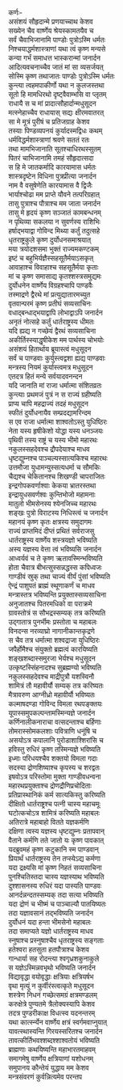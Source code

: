 कर्णः-  
असंशयं सौहृदान्मे प्रणयाच्चाथ केशव  
सख्येन चैव वार्ष्णेय श्रेयस्कामतयैव च  
सर्वं चैवाभिजानामि पाण्डोः पुत्रोऽस्मि धर्मतः  
निश्चयाद्धर्मशास्त्राणां यथा त्वं कृष्ण मन्यसे  
कन्या गर्भं समाधत्त भास्करान्मां जनार्दन  
आदित्यवचनाच्चैव जातं मां सा व्यसर्जयत्  
सोस्मि कृष्ण तथाजातः पाण्डोः पुत्रोऽस्मि धर्मतः  
कुन्त्या त्वहमपाकीर्णो यथा न कुलजस्तथा  
सूतो हि मामधिरथो दृष्ट्वैवाम्भसि वा प्लृतम्  
राधायै स च मां प्रादात्सौहार्दान्मधुसूदन  
मत्स्नेहाच्चैव राधायास् सद्यः क्षीरमवातरत्  
सा मे मूत्रं पुरीषं च प्रतिजग्राह केशव  
तस्याः पिण्डव्यपनयं कुर्यादस्मद्विधः कथम्  
धर्मविद्धर्मशास्त्राणां श्रवणे सततं रतः  
तथा मामभिजानाति सूतश्चाधिरथस्सुतम्  
पितरं चाभिजानामि तमहं सौहृदात्सदा  
स हि मे जातकर्मादि कारयामास धर्मतः  
शास्त्रदृष्टेन विधिना पुत्रप्रीत्या जनार्दन  
नाम वै वसुषेणेति कारयामास वै द्विजैः  
भार्याश्चोढा मम प्राप्ते यौवने तत्परिग्रहात्  
तासु पुत्राश्च पौत्राश्च मम जाता जनार्दन  
तासु मे हृदयं कृष्ण सञ्जातं कामबन्धनम्  
न पृथिव्या सकलया न सुवर्णस्य राशिभिः  
हर्षाद्भयाद्वा गोविन्द मिथ्या कर्तुं तदुत्सहे  
धृतराष्ट्रकुले कृष्ण दुर्योधनसमाश्रयात्  
मया त्रयोदशसमा भुक्तं राज्यमकण्टकम्  
इष्टं च बहुभिर्यज्ञैस्सहसूतैर्मयाऽसकृत्  
आवाहाश्च विवाहाश्च सहसूतैर्मया कृताः  
मां च कृष्ण समासाद्य कृतश्शस्त्रसमुद्यमः  
दुर्योधनेन वार्ष्णेय विग्रहश्चापि पाण्डवैः  
तस्माद्रणे द्वैरथे मां प्रत्युद्यातारमच्युत  
वृतवान्परमं कृष्ण प्रतीघं सव्यसाचिनः  
वधाद्बन्धाद्भयाद्वापि लोभाद्वाऽपि जनार्दन  
अनृतं नोत्सहे कर्तुं धार्तराष्ट्रस्य धीमतः  
यदि ह्यद्य न गच्छेयं द्वैरथं सव्यसाचिना  
अकीर्तिस्स्याद्धृषीकेश मम पार्थस्य चोभयोः  
असंशयं हितार्थाय ब्रूयास्त्वं मधुसूदन  
सर्वं च पाण्डवाः कुर्युस्त्वद्वशा ह्यद्य पाण्डवाः  
मन्त्रस्य नियमं कुर्यास्त्वमत्र मधुसूदन  
एतदत्र हितं मन्ये सर्वयादवनन्दन  
यदि जानाति मां राजा धर्मात्मा संशितव्रतः  
कुन्त्याः प्रथमजं पुत्रं न स राज्यं ग्रहीष्यति  
प्राप्य चापि महद्राज्यं तदहं मधुसूदन  
स्फीतं दुर्योधनायैव सम्प्रदद्यामरिन्दम  
स एव राजा धर्मात्मा शाश्वतोऽस्तु युधिष्ठिरः  
नेता यस्य हृषीकेशो योद्धा यस्य धनञ्जयः  
पृथिवी तस्य राष्ट्रं च यस्य भीमो महारथः  
नकुलस्सहदेवश्च द्रौपदेयाश्च माधव  
धृष्टद्युम्नश्च पाञ्चल्यस्सात्यकिश्च महारथः  
उत्तमौजा युधामन्युस्सत्यधर्मा च सौमकिः  
चैद्यश्च चेकितानश्च शिखण्डी चापराजितः  
इन्द्रगोपकवर्णाश्वाः केकया भ्रातरस्तथा  
इन्द्रायुधसवर्णश्वः कुन्तिभोजो महामनाः  
मातुलो भीमसेनस्य श्येनजिच्च महारथः  
शङ्खः पुत्रो विराटस्य निधिस्त्वं च जनार्दन  
महानयं कृष्ण कृतः क्षत्रस्य समुदागमः  
राज्यं प्राप्तमिदं दीप्तं प्रथितं सर्वराजसु  
धार्तराष्ट्रस्य वार्ष्णेय शस्त्रयज्ञो भविष्यति  
अस्य यज्ञस्य वेत्ता त्वं भविष्यसि जनार्दन  
आध्वर्यवं च ते कृष्ण ऋतावस्मिन्भविष्यति  
होता चैवात्र बीभत्सुस्सन्नद्धस्स कपिध्वजः  
गाण्डीवं स्रुक् तथा चाज्यं वीर्यं पुंसां भविष्यति  
ऐन्द्रं पाशुपतं ब्राह्मं स्थूणाकर्णं च माधव  
मन्त्रास्तत्र भविष्यन्ति प्रयुक्तास्सव्यसाचिना  
अनुजातश्च पितरमधिको वा पराक्रमे  
ग्रावस्तोत्रं स सौभद्रस्सम्यक् तत्र करिष्यति  
उद्गातात्र पुनर्भीमः प्रस्तोता च महाबलः  
विनदन्स नरव्याघ्रो नागानीकान्तकृद्रणे  
स चैव तत्र धर्मात्मा शश्वद्राजा युधिष्ठिरः  
जपैर्होमैश्च संयुक्तो ब्रह्मत्वं कारयिष्यति  
शङ्खशब्दास्समुरजा भेर्यश्च मधुसूदन  
उत्कृष्टस्सिंहनादश्च सुब्रह्मण्यो भविष्यति  
नकुलस्सहदेवश्च माद्रीपुत्रौ यशस्विनौ  
शामित्रं तौ महावीर्यौ सम्यक् तत्र करिष्यतः  
मैत्रावरुण आग्नीध्रो महावीर्यौ भविष्यतः  
कल्माषदण्डा गोविन्द विमला रथपङ्क्तयः  
यूपास्समुपकल्पन्तामस्मिन्यज्ञे जनार्दन  
कर्णिनालीकनाराचा वत्सदन्ताश्च बर्हिणाः  
तोमरास्सोमकलशाः पवित्राणि धनूंषि च  
असयोऽत्र कपालानि पुरोडाशाश्शिरांसि च  
हविस्तु रुधिरं कृष्ण तस्मिन्यज्ञे भविष्यति  
इध्माः परिधयश्चैव शक्तयो विमला गदाः  
सदस्या द्रोणशिष्याश्च कृपस्य च शरद्वतः  
इषवोऽत्र परिस्तोमा मुक्ता गाण्डीवधन्वना  
महारथप्रयुक्ताश्च द्रोणद्रौणिप्रचोदिताः  
प्रतिप्रास्थानिकं कर्म सात्यकिस्तु करिष्यति  
दीक्षितो धार्तराष्ट्रश्च पत्नी चास्य महाचमूः  
घटोत्कचोऽत्र शामित्रं करिष्यति महाबलः  
अतिरात्रे महाबाहो वितते यज्ञकर्मणि  
दक्षिणा त्वस्य यज्ञस्य धृष्टद्युम्नः प्रतापवान्  
वैताने कर्मणि तते जातो यः कृष्ण पावकात्  
यदब्रुवमहं कृष्ण कटुकानि स्म पाण्डवान्  
प्रियार्थं धार्तराष्ट्रस्य तेन तप्स्येऽद्य कर्मणा  
यदा द्रक्ष्यसि मां कृष्ण निहतं सव्यसाचिना  
पुनश्चितिस्तदा चास्य यज्ञस्याथ भविष्यति  
दुश्शासनस्य रुधिरं यदा पास्यति पाण्डवः  
आनर्दन्नन्दतस्सम्यक् तदा सत्या भविष्यति  
यदा द्रोणं च भीष्मं च पाञ्चाल्यौ पातयिष्यतः  
तदा यज्ञावसानं तद्भविष्यति जनार्दन  
दुर्योधनं यदा हन्ता भीमसेनो महाबलः  
तदा समाप्यते यज्ञो धार्तराष्ट्रस्य माधव  
स्नुषाश्च प्रस्नुषाश्चैव धृतराष्ट्रस्य सङ्गताः  
हतेश्वरा हतसुता हतपौत्राश्च केशव  
गान्धार्या सह रोदन्त्या श्वगृध्रशकुनाकुले  
स यज्ञेऽस्मिन्नवभृथो भविष्यति जनार्दन  
विद्यावृद्धा वयोवृद्धाः क्षत्रियाः क्षत्रियर्षभ  
वृथा मृत्युं न कुर्वीरंस्त्वत्कृते मधुसूदन  
शस्त्रेण निधनं गच्छेत्समग्रं क्षत्रमण्डलम्  
करुक्षेत्रे पुण्यतमे त्रैलोक्यस्यापि केशव  
तदत्र पुण्डरीकाक्ष विधत्स्व यदनन्तरम्  
यथा कार्त्स्न्येन वार्ष्णेय क्षत्रं स्वर्गमवाप्नुयात्  
यावत्स्थास्यन्ति गिरयस्सरितश्च जनार्दन  
तावत्कीर्तिभवश्शब्दश्शाश्वतोयं भविष्यति  
ब्राह्मणाः कथयिष्यन्ति महाभारतमाहवम्  
समागमेषु वार्ष्णेय क्षत्रियाणां यशोधनम्  
समुपानय कौन्तेयं युद्धाय मम केशव  
मन्त्रसंवरणं कुर्वन्नित्यमेव परन्तप  
